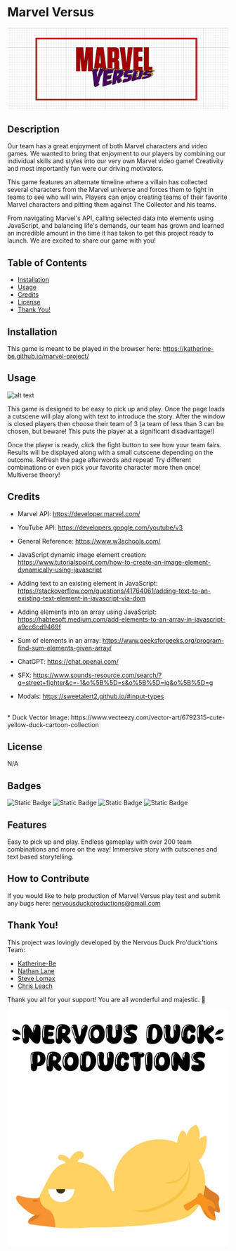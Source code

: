 # Marvel Versus

![alt text](./assets/images/Marvel_Versus_1st_logo.PNG)

## Description

Our team has a great enjoyment of both Marvel characters and video games. We wanted to bring that enjoyment to our players by combining our individual skills and styles into our very own Marvel video game! Creativity and most importantly fun were our driving motivators. 

This game features an alternate timeline where a villain has collected several characters from the Marvel universe and forces them to fight in teams to see who will win. Players can enjoy creating teams of their favorite Marvel characters and pitting them against The Collector and his teams. 

From navigating Marvel's API, calling selected data into elements using JavaScript, and balancing life's demands, our team has grown and learned an incredible amount in the time it has taken to get this project ready to launch. We are excited to share our game with you!

## Table of Contents

- [Installation](#installation)
- [Usage](#usage)
- [Credits](#credits)
- [License](#license)
- [Thank You!](#thanks)

## Installation

This game is meant to be played in the browser here: https://katherine-be.github.io/marvel-project/

## Usage

![alt text](<./assets/images/Screenshot 2024-03-25 at 10.42.05 AM.png>)

This game is designed to be easy to pick up and play. Once the page loads a cutscene will play along with text to introduce the story. After the window is closed players then choose their team of 3 (a team of less than 3 can be chosen, but beware! This puts the player at a significant disadvantage!)

Once the player is ready, click the fight button to see how your team fairs. Results will be displayed along with a small cutscene depending on the outcome. Refresh the page afterwords and repeat! Try different combinations or even pick your favorite character more then once! Multiverse theory! 

## Credits
* Marvel API: https://developer.marvel.com/

* YouTube API: https://developers.google.com/youtube/v3 <br>

* General Reference: https://www.w3schools.com/ <br>

* JavaScript dynamic image element creation: https://www.tutorialspoint.com/how-to-create-an-image-element-dynamically-using-javascript <br>

* Adding text to an existing element in JavaScript: https://stackoverflow.com/questions/41764061/adding-text-to-an-existing-text-element-in-javascript-via-dom <br>

* Adding elements into an array using JavaScript: https://habtesoft.medium.com/add-elements-to-an-array-in-javascript-a9cc6cd9469f <br>

* Sum of elements in an array: https://www.geeksforgeeks.org/program-find-sum-elements-given-array/ <br>

* ChatGPT: https://chat.openai.com/ <br>

* SFX: https://www.sounds-resource.com/search/?q=street+fighter&c=-1&o%5B%5D=s&o%5B%5D=ig&o%5B%5D=g <br>

* Modals: https://sweetalert2.github.io/#input-types
<br>
 * Duck Vector Image: https://www.vecteezy.com/vector-art/6792315-cute-yellow-duck-cartoon-collection <br>


## License

N/A

## Badges

![Static Badge](https://img.shields.io/badge/%F0%9F%90%A4Nervous-Duck-yellow?style=plastic&color=%23FFFACD)
![Static Badge](https://img.shields.io/badge/Release-v1.0-blue?style=plastic&logo=github)
![Static Badge](https://img.shields.io/badge/build-passing-emeraldgreen?style=plastic)
![Static Badge](https://img.shields.io/badge/JavaScript-yellow?style=plastic)






## Features

Easy to pick up and play. Endless gameplay with over 200 team combinations and more on the way! Immersive story with cutscenes and text based storytelling. 

## How to Contribute

If you would like to help production of Marvel Versus play test and submit any bugs here: 
nervousduckproductions@gmail.com

## Thank You!

This project was lovingly developed by the Nervous Duck Pro'duck'tions Team:<br>
 * <a href="https://github.com/Katherine-Be" class="button big">Katherine-Be</a>
 * <a href="https://github.com/LaneNathan" class="button big">Nathan Lane</a>
 * <a href="https://github.com/stevelomax1" class="button big">Steve Lomax</a>
 * <a href="https://github.com/ChrisVulpine" class="button big">Chris Leach</a><br>

 Thank you all for your support! You are all wonderful and majestic. 🐤

![alt text](./assets/images/nervous-duck-productions-logo.jpg)
